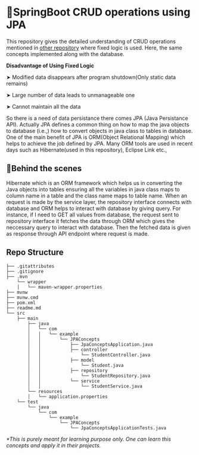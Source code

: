 # 🍃SpringBoot CRUD operations using JPA

This repository gives the detailed understanding of CRUD operations mentioned in <a href="https://github.com/yokeshkumar7105/springboot_CRUD-fixedLogic">other repository</a> where fixed logic is used. Here, the same concepts implemented along with the database.

**Disadvantage of Using Fixed Logic**

➤ Modified data disappears after program shutdown(Only static data remains)

➤ Large number of data leads to unmanageable one

➤ Cannot maintain all the data 

So there is a need of data persistance there comes JPA (Java Persistance API). Actually JPA defines a common thing on how to map the java objects to database (i.e.,) how to convert objects in java class to tables in database. One of the main benefit of JPA is ORM(Object Relational Mapping) which helps to achieve the job defined by JPA. Many ORM tools are used in recent days such as Hibernate(used in this repository), Eclipse Link etc.,

## 🧩Behind the scenes 

Hibernate which is an ORM framework which helps us in converting the Java objects into tables ensuring all the variables in java class maps to column name in a table and the class name maps to table name. When an request is made by the service layer, the repository interface connects with database and ORM helps to interact with database by giving query. For instance, if I need to GET all values from database, the request sent to repository interface it fetches the data through ORM which gives the neccessary query to interact with database. Then the fetched data is given as response through API endpoint where request is made.

## Repo Structure
```
├── .gitattributes
├── .gitignore
├── .mvn
    └── wrapper
    │   └── maven-wrapper.properties
├── mvnw
├── mvnw.cmd
├── pom.xml
├── readme.md
└── src
    ├── main
        ├── java
        │   └── com
        │   │   └── example
        │   │       └── JPAConcepts
        │   │           ├── JpaConceptsApplication.java
        │   │           ├── controller
        │   │               └── StudentController.java
        │   │           ├── model
        │   │               └── Student.java
        │   │           ├── repository
        │   │               └── StudentRepository.java
        │   │           └── service
        │   │               └── StudentService.java
        └── resources
        │   └── application.properties
    └── test
        └── java
            └── com
                └── example
                    └── JPAConcepts
                        └── JpaConceptsApplicationTests.java
```



<i>*This is purely meant for learning purpose only. One can learn this concepts and apply it in their projects.</i>
